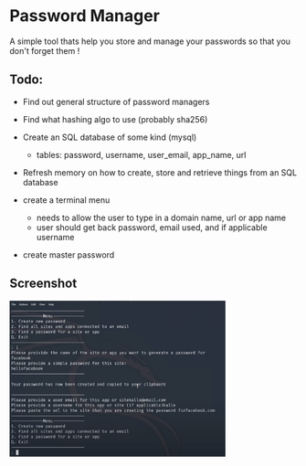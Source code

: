 # Password Manager
A simple tool thats help you store and manage your passwords so that you don't forget them !

## Todo:
- Find out general structure of password managers
- Find what hashing algo to use (probably sha256)

- Create an SQL database of some kind (mysql)
	- tables: password, username, user_email, app_name, url
- Refresh memory on how to create, store and retrieve things from an SQL database

- create a terminal menu
	- needs to allow the user to type in a domain name, url or app name
	- user should get back password, email used, and if applicable username

- create master password

## Screenshot
<img align="center" src ="passmanager.png" width=75%>
